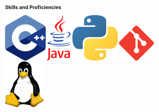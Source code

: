 ### Skills and Proficiencies
![The C++ logo](./img/C++LogoVector.png) ![Java logo](./img/JAVALogoVector.png) ![Python logo](./img/Python-logo-notext.png) ![git logo](./img/Git-Icon-1788C.png) ![picture of linux mascot tux](./img/Tux.png)
    
<!--
**thefool309/thefool309** is a ✨ _special_ ✨ repository because its `README.md` (this file) appears on your GitHub profile.

Here are some ideas to get you started:

- 🔭 I’m currently working on ...
- 🌱 I’m currently learning ...
- 👯 I’m looking to collaborate on ...
- 🤔 I’m looking for help with ...
- 💬 Ask me about ...
- 📫 How to reach me: ...
- 😄 Pronouns: ...
- ⚡ Fun fact: ...
-->
<!--

-->